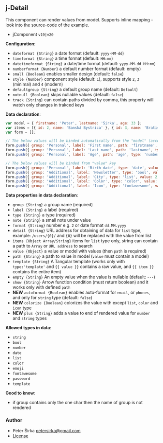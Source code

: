 ## j-Detail

This component can render values from model. Supports inline mapping - look into the source-code of the example.

- jComponent `v19|v20`

__Configuration__:

- `dateformat {String}` a date format (default: `yyyy-MM-dd`)
- `timeformat {String}` a time format (default: `HH:mm`)
- `datetimeformat {String}` a date/time format (default: `yyyy-MM-dd HH:mm`)
- `numberformat {Number}` a default number format (default: empty)
- `small {Boolean}` enables smaller design (default: `false`)
- `style {Number}` component style (default: `1`), supports style `2`, `3` (minimal) and `4` (modern)
- `defaultgroup {String}` a default group name (default: `Default`)
- `notnull {Boolean}` skips nullable values (default: `false`)
- `track {String}` can contain paths divided by comma, this property will watch only changes in trakced keys

__Data declaration__:

```javascript
var model = { firstname: 'Peter', lastname: 'Širka', age: 33 };
var items = [{ id: 2, name: 'Banská Bystrica' }, { id: 3, name: 'Bratislava' }];
var form = [];

// The below values will be binded automatically from the "model" (according to the "path" field) because they contain "path" field
form.push({ group: 'Personal', label: 'First name', path: 'firstname', type: 'string', value: model, note: 'This is first name' });
form.push({ group: 'Personal', label: 'Last name', path: 'lastname', type: 'string', value: model, placeholder: 'String' });
form.push({ group: 'Personal', label: 'Age', path: 'age', type: 'number', value: model });

// The below values will be binded from "value" key
form.push({ group: 'Personal', label: 'Birth date', type: 'date', value: NOW });
form.push({ group: 'Additional', label: 'Newsletter', type: 'bool', value: true });
form.push({ group: 'Additional', label: 'City', type: 'list', value: 2, items: 'items' });
form.push({ group: 'Additional', label: 'Color', type: 'color', value: '#e73323' });
form.push({ group: 'Additional', label: 'Icon', type: 'fontawesome', value: 'fas fa-home' });
```

__Data properties in data declaration__:

- `group {String}` a group name (required)
- `label {String}` a label (required)
- `type {String}` a type (required)
- `note {String}` a small note under value
- `format {String}` number e.g. `2` or date format `dd.MM.yyyy`
- `detail {String}` URL address for obtaining of data for `list` type, example: `/users/{0}/` and `{0}` will be replaced with the value from list
- `items {Object Array/String}` items for `list` type only, string can contain a path to `Array` or `URL address` to search
- `value {Object}` a value or model with values (then `path` is required)
- `path {String}` a path to value in model (`value` must contain a model)
- `template {String}` A Tangular template (works only with `type:'template'` and `{{ value }}` contains a raw value, and `{{ item }}` contains the entire item)
- `empty {String}` An empty value when the value is nullable (default: `---`)
- `show {String}` Arrow function condition (must return boolean) and it works only with defined `path`
- __NEW__ `autoformat {Boolean}` enables auto-format for `email`, or `phones`, and only for `string` type (default: `false`)
- __NEW__ `colorize {Boolean}` colorizes the value with except `list`, `color` and `icon` type
- __NEW__ `plus {String}` adds a value to end of rendered value for `number` and `string` types

__Allowed types in data__:

- `string`
- `bool`
- `number`
- `date`
- `list`
- `color`
- `emoji`
- `fontawesome`
- `password`
- `template`

__Good to know__:

- if group contains only the one char then the name of group is not rendered

### Author

- Peter Širka <petersirka@gmail.com>
- [License](https://www.totaljs.com/license/)
